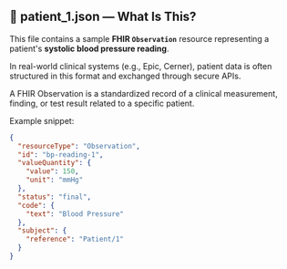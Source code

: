 ## 🧾 patient_1.json — What Is This?

This file contains a sample **FHIR `Observation`** resource representing a patient's **systolic blood pressure reading**.

In real-world clinical systems (e.g., Epic, Cerner), patient data is often structured in this format and exchanged through secure APIs.

A FHIR Observation is a standardized record of a clinical measurement, finding, or test result related to a specific patient.

Example snippet:

```json
{
  "resourceType": "Observation",
  "id": "bp-reading-1",
  "valueQuantity": {
    "value": 150,
    "unit": "mmHg"
  },
  "status": "final",
  "code": {
    "text": "Blood Pressure"
  },
  "subject": {
    "reference": "Patient/1"
  }
}
